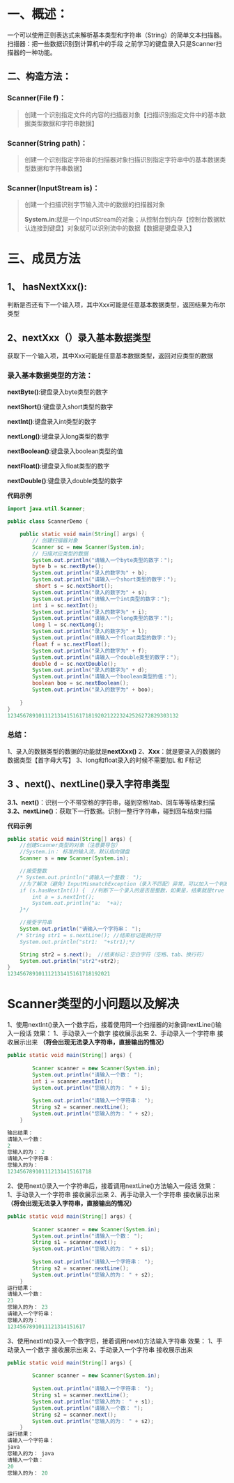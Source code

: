 # 一、概述：

一个可以使用正则表达式来解析基本类型和字符串（String）的简单文本扫描器。 扫描器：把一些数据识别到计算机中的手段 之前学习的键盘录入只是Scanner扫描器的一种功能。

## 二、构造方法：

### Scanner(File f)：

> 创建一个识别指定文件的内容的扫描器对象【扫描识别指定文件中的基本数据类型数据和字符串数据】

### Scanner(String path)：

> 创建一个识别指定字符串的扫描器对象扫描识别指定字符串中的基本数据类型数据和字符串数据】

### Scanner(InputStream is)：

> 创建一个扫描识别字节输入流中的数据的扫描器对象
>
> **System.in**:就是一个InputStream的对象；从控制台到内存【控制台数据默认连接到键盘】对象就可以识别流中的数据【数据是键盘录入】

# 三、成员方法

## 1、 hasNextXxx():

判断是否还有下一个输入项，其中Xxx可能是任意基本数据类型，返回结果为布尔类型

## 2、nextXxx（）录入基本数据类型

获取下一个输入项，其中Xxx可能是任意基本数据类型，返回对应类型的数据

### 录入基本数据类型的方法：

**nextByte()**:键盘录入byte类型的数字

**nextShort()**:键盘录入short类型的数字

**nextInt()**:键盘录入int类型的数字

**nextLong()**:键盘录入long类型的数字

**nextBoolean()**:键盘录入boolean类型的值

**nextFloat()**:键盘录入float类型的数字

**nextDouble()**:键盘录入double类型的数字

**代码示例**

```java
import java.util.Scanner;

public class ScannerDemo {

	public static void main(String[] args) {
		// 创建扫描器对象
		Scanner sc = new Scanner(System.in);
		// 扫描对应类型的数据
		System.out.println("请输入一个byte类型的数字：");
		byte b = sc.nextByte();
		System.out.println("录入的数字为" + b);
		System.out.println("请输入一个short类型的数字：");
		 short s = sc.nextShort();
		System.out.println("录入的数字为" + s);
		System.out.println("请输入一个int类型的数字：");
		int i = sc.nextInt();
		System.out.println("录入的数字为" + i);
		System.out.println("请输入一个long类型的数字：");
		long l = sc.nextLong();
		System.out.println("录入的数字为" + l);
		System.out.println("请输入一个float类型的数字：");
		float f = sc.nextFloat();
		System.out.println("录入的数字为" + f);
		System.out.println("请输入一个double类型的数字：");
		double d = sc.nextDouble();
		System.out.println("录入的数字为" + d);
		System.out.println("请输入一个boolean类型的值：");
		boolean boo = sc.nextBoolean();
		System.out.println("录入的数字为" + boo);
		
	}
}
1234567891011121314151617181920212223242526272829303132
```

### 总结：

1、录入的数据类型的数据的功能就是**nextXxx()**
2、**Xxx**：就是要录入的数据的数据类型【首字母大写】 3、long和float录入的时候不需要加L 和 F标记

## 3 、next()、nextLine()录入字符串类型

**3.1、next()**：识别一个不带空格的字符串，碰到空格\tab、回车等等结束扫描
**3.2、nextLine()**：获取下一行数据。识别一整行字符串，碰到回车结束扫描

**代码示例**

```java
public static void main(String[] args) {
    //创建Scanner类型的对象（注意要导包）
    //System.in： 标准的输入流，默认指向键盘
    Scanner s = new Scanner(System.in);

    //接受整数
   /* System.out.println("请输入一个整数： ");
    //为了解决（避免）InputMismatchException（录入不匹配）异常，可以加入一个判断
    if (s.hasNextInt()) {  //判断下一个录入的是否是整数，如果是，结果就是true
        int a = s.nextInt();
        System.out.println("a:  "+a);
    }*/

    //接受字符串
    System.out.println("请输入一个字符串： ");
   /* String str1 = s.nextLine(); //结束标记是换行符
    System.out.println("str1:  "+str1);*/

    String str2 = s.next();  //结束标记：空白字符（空格、tab、换行符）
    System.out.println("str2"+str2);
}
123456789101112131415161718192021
```

# Scanner类型的小问题以及解决

1、使用nextInt()录入一个数字后，接着使用同一个扫描器的对象调nextLine()输入一段话 效果： 1、手动录入一个数字 接收展示出来 2、手动录入一个字符串 接收展示出来 **（将会出现无法录入字符串，直接输出的情况）**

```java
public static void main(String[] args) {
	
		Scanner scanner = new Scanner(System.in);
		System.out.println("请输入一个数： ");
		int i = scanner.nextInt();
		System.out.println("您输入的为： " + i);
		
		System.out.println("请输入一个字符串： ");
		String s2 = scanner.nextLine();
		System.out.println("您输入的为： " + s2);
	}

输出结果：
请输入一个数： 
2
您输入的为： 2
请输入一个字符串：   
您输入的为：
123456789101112131415161718
```

2、使用next()录入一个字符串后，接着调用nextLine()方法输入一段话 效果： 1、手动录入一个字符串 接收展示出来 2、再手动录入一个字符串 接收展示出来 **（将会出现无法录入字符串，直接输出的情况）**

```java
public static void main(String[] args) {
	
		Scanner scanner = new Scanner(System.in);
		System.out.println("请输入一个数： ");
		String s1 = scanner.next();
		System.out.println("您输入的为： " + s1);
		
		System.out.println("请输入一个字符串： ");
		String s2 = scanner.nextLine();
		System.out.println("您输入的为： " + s2);
	}
运行结果：
请输入一个数： 
23
您输入的为： 23
请输入一个字符串： 
您输入的为： 
1234567891011121314151617
```

3、使用nextInt()录入一个数字后，接着调用next()方法输入字符串 效果： 1、手动录入一个数字 接收展示出来 2、手动录入一个字符串 接收展示出来

```java
public static void main(String[] args) {
	
		Scanner scanner = new Scanner(System.in);
		
		System.out.println("请输入一个字符串： ");
		String s1 = scanner.nextLine();
		System.out.println("您输入的为： " + s1);
		System.out.println("请输入一个数： ");
		String s2 = scanner.next();
		System.out.println("您输入的为： " + s2);	
	}
运行结果：
请输入一个字符串： 
java
您输入的为： java
请输入一个数： 
20
您输入的为： 20
```
